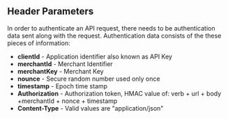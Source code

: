 ## Header Parameters

In order to authenticate an API request, there needs to be authentication data sent along with the request. Authentication data consists of the these pieces of information:

+ **clientId** - Application identifier also known as API Key
+ **merchantId** - Merchant Identifier
+ **merchantKey** - Merchant Key
+ **nounce** - Secure random number used only once
+ **timestamp** - Epoch time stamp
+ **Authorization** - Authorization token, HMAC value of:  verb + url + body +merchantId + nonce + timestamp
+ **Content-Type** - Valid values are "application/json"
